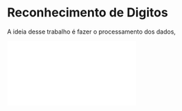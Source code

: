 # Reconhecimento de Digitos

A ideia desse trabalho é fazer o processamento dos dados,

<embed src="Mini-Projeto_-_Reconhecimento_de_Dgitos.pdf" type="application/pdf">